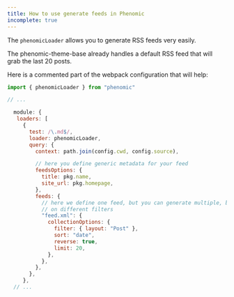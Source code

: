 ```yaml
---
title: How to use generate feeds in Phenomic
incomplete: true
---
```


The ``phenomicLoader`` allows you to generate RSS feeds very easily.

The phenomic-theme-base already handles a default RSS feed that will grab the
last 20 posts.

Here is a commented part of the webpack configuration that will help:

```js
import { phenomicLoader } from "phenomic"

// ...

  module: {
   loaders: [
     {
       test: /\.md$/,
       loader: phenomicLoader,
       query: {
         context: path.join(config.cwd, config.source),

         // here you define generic metadata for your feed
         feedsOptions: {
           title: pkg.name,
           site_url: pkg.homepage,
         },
         feeds: {
           // here we define one feed, but you can generate multiple, based
           // on different filters
           "feed.xml": {
             collectionOptions: {
               filter: { layout: "Post" },
               sort: "date",
               reverse: true,
               limit: 20,
             },
           },
         },
       },
     },
  // ...
```
